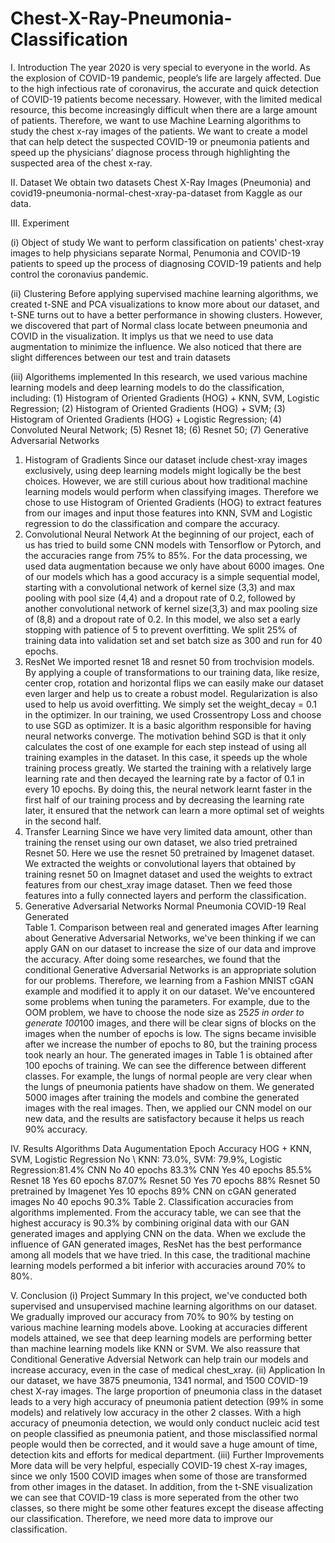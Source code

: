 # Chest-X-Ray-Pneumonia-Classification
I. Introduction
The year 2020 is very special to everyone in the world. As the explosion of COVID-19 pandemic, people’s life are largely affected. Due to the high infectious rate of coronavirus, the accurate and quick detection of COVID-19 patients become necessary. However, with the limited medical resource, this become increasingly difficult when there are a large amount of patients.
Therefore, we want to use Machine Learning algorithms to study the chest x-ray images of the patients. We want to create a model that can help detect the suspected COVID-19 or pneumonia patients and speed up the physicians’ diagnose process through highlighting the suspected area of the chest x-ray.

II. Dataset
We obtain two datasets Chest X-Ray Images (Pneumonia) and covid19-pneumonia-normal-chest-xray-pa-dataset from Kaggle as our data.

III. Experiment


(i) Object of study
We want to perform classification on patients' chest-xray images to help physicians separate Normal, Penumonia and COVID-19 patients to speed up the process of diagnosing COVID-19 patients and help control the coronavius pandemic.



(ii) Clustering
Before applying supervised machine learning algorithms, we created t-SNE and PCA visualizations to know more about our dataset, and t-SNE turns out to have a better performance in showing clusters. However, we discovered that part of Normal class locate between pneumonia and COVID in the visualization. It implys us that we need to use data augmentation to minimize the influence. We also noticed that there are slight differences between our test and train datasets



(iii) Algorithems implemented
In this research, we used various machine learning models and deep learning models to do the classification, including: (1) Histogram of Oriented Gradients (HOG) + KNN, SVM, Logistic Regression; (2) Histogram of Oriented Gradients (HOG) + SVM; (3) Histogram of Oriented Gradients (HOG) + Logistic Regression; (4) Convoluted Neural Network; (5) Resnet 18; (6) Resnet 50; (7) Generative Adversarial Networks 
1. Histogram of Gradients
Since our dataset include chest-xray images exclusively, using deep learning models might logically be the best choices. However, we are still curious about how traditional machine learning models would perform when classifying images. Therefore we chose to use Histogram of Oriented Gradients (HOG) to extract features from our images and input those features into KNN, SVM and Logistic regression to do the classification and compare the accuracy.
2. Convolutional Neural Network
At the beginning of our project, each of us has tried to build some CNN models with Tensorflow or Pytorch, and the accuracies range from 75% to 85%.  For the data processing, we used data augmentation because we only have about 6000 images. One of our models which has a good accuracy is a simple sequential model, starting with a convolutional network of kernel size (3,3) and max pooling with pool size (4,4) and a dropout rate of 0.2, followed by another convolutional network of kernel size(3,3) and max pooling size of (8,8) and a dropout rate of 0.2. In this model, we also set a early stopping with patience of 5 to prevent overfitting. We split 25% of training data into validation set and set batch size as 300 and run for 40 epochs. 
3. ResNet
We imported resnet 18 and resnet 50 from trochvision models. By applying a couple of transformations to our training data, like resize, center crop, rotation and horizontal flips we can easily make our dataset even larger and help us to create a robust model. Regularization is also used to help us avoid overfitting. We simply set the weight_decay = 0.1 in the optimizer. In our training, we used Crossentropy Loss and choose to use SGD as optimizer. It is a basic algorithm responsible for having neural networks converge. The motivation behind SGD is that it only calculates the cost of one example for each step instead of using all training examples in the dataset. In this case, it speeds up the whole training process greatly. We started the training with a relatively large learning rate and then decayed the learning rate by a factor of 0.1 in every 10 epochs. By doing this, the neural network learnt faster in the first half of our training process and by decreasing the learning rate later, it ensured that the network can learn a more optimal set of weights in the second half.
4. Transfer Learning
Since we have very limited data amount, other than training the renset using our own dataset, we also tried pretrained Resnet 50. Here we use the resnet 50 pretrained by Imagenet dataset. We extracted the weights or convolutional layers that obtained by training resnet 50 on Imagnet dataset and used the weights to extract features from our chest_xray image dataset. Then we feed those features into a fully connected layers and perform the classification. 
5. Generative Adversarial Networks
	Normal	Pneumonia	COVID-19
Real			
Generated			
Table 1. Comparison between real and generated images
After learning about Generative Adversarial Networks, we've been thinking if we can apply GAN on our dataset to increase the size of our data and improve the accuracy. After doing some researches, we found that the conditional Generative Adversarial Networks is an appropriate solution for our problems. Therefore, we learning from a Fashion MNIST cGAN example and modified it to apply it on our dataset. We've encountered some problems when tuning the parameters. For example, due to the OOM problem, we have to choose the node size as 25*25 in order to generate 100*100 images, and there will be clear signs of blocks on the images when the number of epochs is low. The signs became invisible after we increase the number of epochs to 80, but the training process took nearly an hour.
The generated images in Table 1 is obtained after 100 epochs of training. We can see the difference between different classes. For example, the lungs of normal people are very clear when the lungs of pneumonia patients have shadow on them. 
We generated 5000 images after training the models and combine the generated images with the real images. Then, we applied our CNN model on our new data, and the results are satisfactory because it helps us reach 90% accuracy.

IV. Results
Algorithms	Data Augumentation	Epoch	Accuracy
HOG + KNN, SVM, Logistic Regression	No	\	KNN: 73.0%, SVM: 79.9%, Logistic Regression:81.4%
CNN	No	40 epochs	83.3%
CNN	Yes	40 epochs	85.5%
Resnet 18	Yes	60 epochs	87.07%
Resnet 50	Yes	70 epochs	88%
Resnet 50 pretrained by Imagenet	Yes	10 epochs	89%
CNN on cGAN generated images	No	40 epochs	90.3%
Table 2. Classification accuracies from algorithms implemented.
From the accuracy table, we can see that the highest accuracy is 90.3% by combining original data with our GAN generated images and applying CNN on the data. When we exclude the influence of GAN generated images, ResNet has the best performance among all models that we have tried. In this case, the traditional machine learning models performed a bit inferior with accuracies around 70% to 80%.

V. Conclusion
(i) Project Summary
In this project, we've conducted both supervised and unsupervised machine learning algorithms on our dataset. We gradually improved our accuracy from 70% to 90% by testing on various machine learning models above.
Looking at accuracies different models attained, we see that deep learning models are performing better than machine learning models like KNN or SVM. We also reassure that Conditional Generative Adversial Network can help train our models and increase accuracy, even in the case of medical chest_xray. 
(ii) Application
In our dataset, we have 3875 pneumonia, 1341 normal, and 1500 COVID-19 chest X-ray images. The large proportion of pneumonia class in the dataset leads to a very high accuracy of pneumonia patient detection (99% in some models) and relatively low accuracy in the other 2 classes.
With a high accuracy of pneumonia detection, we would only conduct nucleic acid test on people classified as pneumonia patient, and those misclassified normal people would then be corrected, and it would save a huge amount of time, detection kits and efforts for medical department.
(iii) Further Improvements
More data will be very helpful, especially COVID-19 chest X-ray images, since we only 1500 COVID images when some of those are transformed from other images in the dataset. In addition, from the t-SNE visualization we can see that COVID-19 class is more seperated from the other two classes, so there might be some other features except the disease affecting our classification. Therefore, we need more data to improve our classification.

